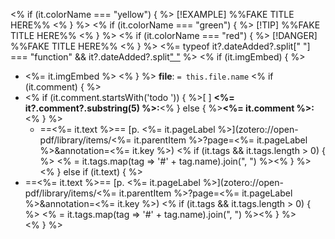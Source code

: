 <% if (it.colorName === "yellow") { %>
[!EXAMPLE] %%FAKE TITLE HERE%%
<% } %>
<% if (it.colorName === "green") { %>
[!TIP] %%FAKE TITLE HERE%%
<% } %>
<% if (it.colorName === "red") { %>
[!DANGER] %%FAKE TITLE HERE%%
<% } %>  <%= typeof it?.dateAdded?.split[" "] === "function" && it?.dateAdded?.split[" "](0) %>
<% if (it.imgEmbed) { %>
- <%= it.imgEmbed %>
<% } %>
**file**: `= this.file.name`
<% if (it.comment) { %>
- <% if (it.comment.startsWith('todo ')) { %>[ ] **<%= it?.comment?.substring(5) %>:**<% } else { %>**<%= it.comment %>:**<% } %>  
  - ==<%= it.text %>== [p. <%= it.pageLabel %>](zotero://open-pdf/library/items/<%= it.parentItem %>?page=<%= it.pageLabel %>&annotation=<%= it.key %>) <% if (it.tags && it.tags.length > 0) { %> <% = it.tags.map(tag => '#' + tag.name).join(", ") %><% } %>  
<% } else if (it.text) { %>
- ==<%= it.text %>== [p. <%= it.pageLabel %>](zotero://open-pdf/library/items/<%= it.parentItem %>?page=<%= it.pageLabel %>&annotation=<%= it.key %>) <% if (it.tags && it.tags.length > 0) { %> <% = it.tags.map(tag => '#' + tag.name).join(", ") %><% } %>  
<% } %>
